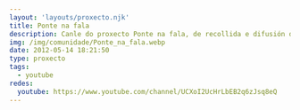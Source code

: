 ```yaml
---
layout: 'layouts/proxecto.njk'
title: Ponte na fala
description: Canle do proxecto Ponte na fala, de recollida e difusión de tradición oral no Concello de Ponteceso
img: /img/comunidade/Ponte_na_fala.webp
date: 2012-05-14 18:21:50
type: proxecto
tags:
  - youtube
redes:
  youtube: https://www.youtube.com/channel/UCXoI2UcHrLbEB2q6zJsq8eQ
---
```

